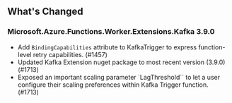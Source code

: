 ## What's Changed

<!-- Please add your release notes in the following format:
- My change description (#PR/#issue)
-->

### Microsoft.Azure.Functions.Worker.Extensions.Kafka 3.9.0

- Add `BindingCapabilities` attribute to KafkaTrigger to express function-level retry capabilities. (#1457)
- Updated Kafka Extension nuget package to most recent version (3.9.0) (#1713)
- Exposed an important scaling parameter `LagThreshold`` to let a user configure their scaling preferences within Kafka Trigger function. (#1713)
